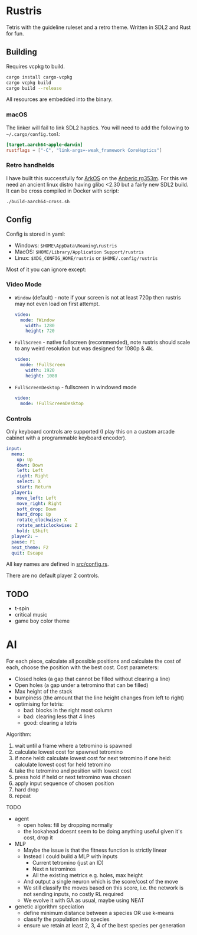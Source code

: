 # Rustris

Tetris with the guideline ruleset and a retro theme.
Written in SDL2 and Rust for fun.

## Building

Requires vcpkg to build.

```bash
cargo install cargo-vcpkg
cargo vcpkg build
cargo build --release
```

All resources are embedded into the binary.

### macOS

The linker will fail to link SDL2 haptics. You will need to add the following to `~/.cargo/config.toml`:

```toml
[target.aarch64-apple-darwin]
rustflags = ["-C", "link-args=-weak_framework CoreHaptics"]
```

### Retro handhelds

I have built this successfully for [ArkOS](https://github.com/christianhaitian/arkos) on the [Anberic rg353m](https://anbernic.com/products/rg353m).
For this we need an ancient linux distro having glibc <2.30 but a fairly new SDL2 build.
It can be cross compiled in Docker with script:

```shell
./build-aarch64-cross.sh
```

## Config

Config is stored in yaml:

* Windows: `$HOME\AppData\Roaming\rustris`
* MacOS: `$HOME/Library/Application Support/rustris`
* Linux: `$XDG_CONFIG_HOME/rustris` or `$HOME/.config/rustris`

Most of it you can ignore except:

### Video Mode

* `Window` (default) - note if your screen is not at least 720p then rustris may not even load on first attempt.
    ```yaml
    video:
      mode: !Window
        width: 1280
        height: 720
    ```
* `FullScreen` - native fullscreen (recommended), note rustris should scale to any weird resolution but was designed for 1080p & 4k.
    ```yaml
    video:
      mode: !FullScreen
        width: 1920
        height: 1080
    ```  
* `FullScreenDesktop` - fullscreen in windowed mode
    ```yaml
    video:
      mode: !FullScreenDesktop
    ```  

### Controls

Only keyboard controls are supported (I play this on a custom arcade cabinet with a programmable keyboard encoder).

```yaml
input:
  menu:
    up: Up
    down: Down
    left: Left
    right: Right
    select: X
    start: Return
  player1:
    move_left: Left
    move_right: Right
    soft_drop: Down
    hard_drop: Up
    rotate_clockwise: X
    rotate_anticlockwise: Z
    hold: LShift
  player2: ~
  pause: F1
  next_theme: F2
  quit: Escape
```

All key names are defined in [src/config.rs](src/config.rs).

There are no default player 2 controls.

## TODO
* t-spin
* critical music
* game boy color theme

# AI

For each piece, calculate all possible positions and calculate the cost of each, choose the position with the best cost.
Cost parameters:
* Closed holes (a gap that cannot be filled without clearing a line)
* Open holes (a gap under a tetromino that can be filled)
* Max height of the stack
* bumpiness (the amount that the line height changes from left to right)
* optimising for tetris:
   * bad: blocks in the right most column
   * bad: clearing less that 4 lines
   * good: clearing a tetris

Algorithm:

1. wait until a frame where a tetromino is spawned
2. calculate lowest cost for spawned tetromino
3. if none held: calculate lowest cost for next tetromino
   if one held: calculate lowest cost for held tetromino
4. take the tetromino and position with lowest cost
5. press hold if held or next tetromino was chosen
6. apply input sequence of chosen position
7. hard drop
8. repeat

TODO

* agent
   * open holes: fill by dropping normally
   * the lookahead doesnt seem to be doing anything useful given it's cost, drop it
* MLP
   * Maybe the issue is that the fitness function is strictly linear
   * Instead I could build a MLP with inputs
      * Current tetromino (just an ID)
      * Next n tetrominos
      * All the existing metrics e.g. holes, max height
   * And output a single neuron which is the score/cost of the move
   * We still classify the moves based on this score, i.e. the network is not sending inputs, no costly RL required 
   * We evolve it with GA as usual, maybe using NEAT
* genetic algorithm speciation
   * define minimum distance between a species OR use k-means
   * classify the population into species
   * ensure we retain at least 2, 3, 4 of the best species per generation